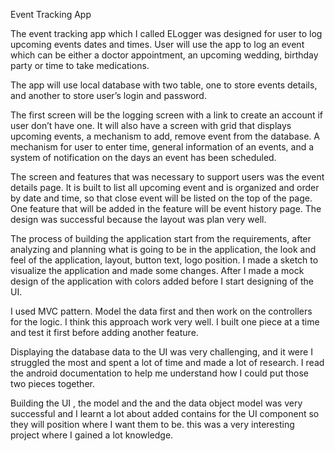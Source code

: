 Event Tracking App

The event tracking app which I called ELogger was designed for user to log upcoming events dates and times. User will use the app to log an event which can be either a doctor appointment, an upcoming wedding, birthday party or time to take medications. 

The app will use local database with two table, one to store events details, and another to store user’s login and password.
 
 The first screen will be the logging screen with a link to create an account if user don’t have one. It will also have a screen with grid that displays upcoming events, a mechanism to add, remove event from the database. 
 A mechanism for user to enter time, general information of an events, and a system of notification on the days an event has been scheduled.

The screen and features that was necessary to support users was the event details page. It is built to list all upcoming event and is organized and order by date and time, so that close event will be listed on the top of the page.  One feature that will be added in the feature will be event history page. The design was successful because the layout  was plan very well.

The process of building the application start from the requirements, after analyzing and planning what is going to be in the application, the look and feel of the application, layout, button text, logo position. I made a sketch to visualize the application and made some changes. After I made a mock design of the application with colors added before I start designing of the UI.

I used MVC pattern. Model the data first and then work on the controllers for the logic. I think this approach work very well. I built one piece at a time and test it first before adding another feature.

Displaying the database data to the UI was very challenging, and it were I struggled the most and spent a lot of time and made a lot of research. I read the android documentation to help me understand how I could put those two pieces together.

Building the UI , the model and the and the data object model was very successful and I learnt a lot about added contains for the UI component so they will position where I want them to be. this was a very interesting project where I gained a lot knowledge.

